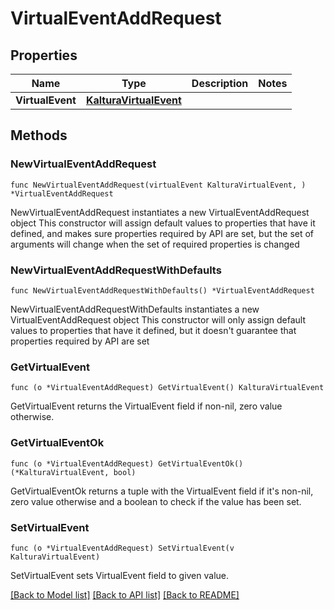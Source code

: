 # VirtualEventAddRequest

## Properties

Name | Type | Description | Notes
------------ | ------------- | ------------- | -------------
**VirtualEvent** | [**KalturaVirtualEvent**](KalturaVirtualEvent.md) |  | 

## Methods

### NewVirtualEventAddRequest

`func NewVirtualEventAddRequest(virtualEvent KalturaVirtualEvent, ) *VirtualEventAddRequest`

NewVirtualEventAddRequest instantiates a new VirtualEventAddRequest object
This constructor will assign default values to properties that have it defined,
and makes sure properties required by API are set, but the set of arguments
will change when the set of required properties is changed

### NewVirtualEventAddRequestWithDefaults

`func NewVirtualEventAddRequestWithDefaults() *VirtualEventAddRequest`

NewVirtualEventAddRequestWithDefaults instantiates a new VirtualEventAddRequest object
This constructor will only assign default values to properties that have it defined,
but it doesn't guarantee that properties required by API are set

### GetVirtualEvent

`func (o *VirtualEventAddRequest) GetVirtualEvent() KalturaVirtualEvent`

GetVirtualEvent returns the VirtualEvent field if non-nil, zero value otherwise.

### GetVirtualEventOk

`func (o *VirtualEventAddRequest) GetVirtualEventOk() (*KalturaVirtualEvent, bool)`

GetVirtualEventOk returns a tuple with the VirtualEvent field if it's non-nil, zero value otherwise
and a boolean to check if the value has been set.

### SetVirtualEvent

`func (o *VirtualEventAddRequest) SetVirtualEvent(v KalturaVirtualEvent)`

SetVirtualEvent sets VirtualEvent field to given value.



[[Back to Model list]](../README.md#documentation-for-models) [[Back to API list]](../README.md#documentation-for-api-endpoints) [[Back to README]](../README.md)


